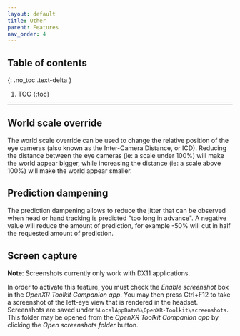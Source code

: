```yaml
---
layout: default
title: Other
parent: Features
nav_order: 4
---
```


## Table of contents
{: .no_toc .text-delta }

1. TOC
{:toc}

---

## World scale override

The world scale override can be used to change the relative position of the eye cameras (also known as the Inter-Camera Distance, or ICD). Reducing the distance between the eye cameras (ie: a scale under 100%) will make the world appear bigger, while increasing the distance (ie: a scale above 100%) will make the world appear smaller.

## Prediction dampening

The prediction dampening allows to reduce the jitter that can be observed when head or hand tracking is predicted "too long in advance". A negative value will reduce the amount of prediction, for example -50% will cut in half the requested amount of prediction.

## Screen capture

**Note**: Screenshots currently only work with DX11 applications.

In order to activate this feature, you must check the _Enable screenshot_ box in the _OpenXR Toolkit Companion app_. You may then press Ctrl+F12 to take a screenshot of the left-eye view that is rendered in the headset. Screenshots are saved under `%LocalAppData%\OpenXR-Toolkit\screenshots`. This folder may be opened from the _OpenXR Toolkit Companion app_ by clicking the _Open screenshots folder_ button.
